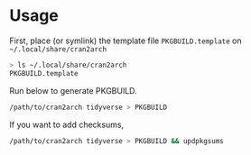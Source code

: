 # Usage

First, place (or symlink) the template file `PKGBUILD.template` on `~/.local/share/cran2arch`
```bash
> ls ~/.local/share/cran2arch
PKGBUILD.template
```

Run below to generate PKGBUILD.
```bash
/path/to/cran2arch tidyverse > PKGBUILD
```

If you want to add checksums, 
```bash
/path/to/cran2arch tidyverse > PKGBUILD && updpkgsums
```
